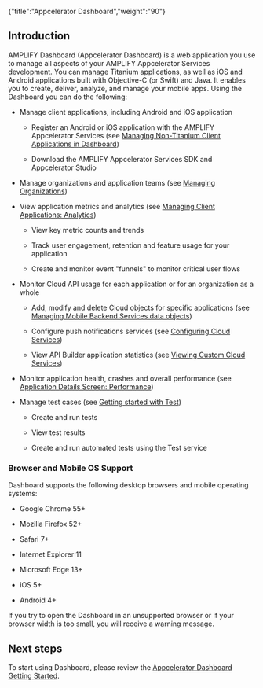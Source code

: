 {"title":"Appcelerator Dashboard","weight":"90"} 

## Introduction

AMPLIFY Dashboard (Appcelerator Dashboard) is a web application you use to manage all aspects of your AMPLIFY Appcelerator Services development. You can manage Titanium applications, as well as iOS and Android applications built with Objective-C (or Swift) and Java. It enables you to create, deliver, analyze, and manage your mobile apps. Using the Dashboard you can do the following:

*   Manage client applications, including Android and iOS application
    
    *   Register an Android or iOS application with the AMPLIFY Appcelerator Services (see [Managing Non-Titanium Client Applications in Dashboard](/docs/appc/Appcelerator_Dashboard/Appcelerator_Dashboard_Guide/Managing_Applications/Managing_Client_Applications/Managing_Non-Titanium_Client_Applications_in_Dashboard/))
        
    *   Download the AMPLIFY Appcelerator Services SDK and Appcelerator Studio
        
*   Manage organizations and application teams (see [Managing Organizations](/docs/appc/Appcelerator_Dashboard/Appcelerator_Dashboard_Guide/Managing_Organizations/))
    
*   View application metrics and analytics (see [Managing Client Applications: Analytics](/docs/appc/Appcelerator_Dashboard/Appcelerator_Dashboard_Guide/Managing_Applications/Managing_Client_Applications/#Analytics))
    
    *   View key metric counts and trends
        
    *   Track user engagement, retention and feature usage for your application
        
    *   Create and monitor event "funnels" to monitor critical user flows
        
*   Monitor Cloud API usage for each application or for an organization as a whole
    
    *   Add, modify and delete Cloud objects for specific applications (see [Managing Mobile Backend Services data objects](/docs/appc/Appcelerator_Dashboard/Appcelerator_Dashboard_Guide/Managing_Applications/Managing_Mobile_Backend_Services_Datasources/Managing_Mobile_Backend_Services_data_objects/))
        
    *   Configure push notifications services (see [Configuring Cloud Services](/docs/appc/Appcelerator_Dashboard/Appcelerator_Dashboard_Guide/Configuring_Cloud_Services/))
        
    *   View API Builder application statistics (see [Viewing Custom Cloud Services](/docs/appc/Appcelerator_Dashboard/Appcelerator_Dashboard_Guide/Viewing_Custom_Cloud_Services/))
        
*   Monitor application health, crashes and overall performance (see [Application Details Screen: Performance](/docs/appc/Appcelerator_Dashboard/Appcelerator_Dashboard_Guide/Managing_Applications/Managing_Client_Applications/#PerformanceTab))
    
*   Manage test cases (see [Getting started with Test](/docs/appc/AMPLIFY_Appcelerator_Services/AMPLIFY_Appcelerator_Services_Guide/Appcelerator_Test/Getting_Started_with_Test/))
    
    *   Create and run tests
        
    *   View test results
        
    *   Create and run automated tests using the Test service
        

### Browser and Mobile OS Support

Dashboard supports the following desktop browsers and mobile operating systems:

*   Google Chrome 55+
    
*   Mozilla Firefox 52+
    
*   Safari 7+
    
*   Internet Explorer 11
    
*   Microsoft Edge 13+
    
*   iOS 5+
    
*   Android 4+
    

If you try to open the Dashboard in an unsupported browser or if your browser width is too small, you will receive a warning message.

## Next steps

To start using Dashboard, please review the [Appcelerator Dashboard Getting Started](/docs/appc/Appcelerator_Dashboard/Appcelerator_Dashboard_Getting_Started/).